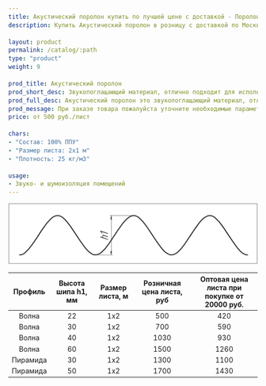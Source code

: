 ```yaml
---
title: Акустический поролон купить по лучшей цене с доставкой - Поролоныч
description: Купить Акустический поролон в розницу с доставкой по Москве в интернет-магазине Поролоныча.

layout: product
permalink: /catalog/:path
type: "product"
weight: 9

prod_title: Акустический поролон
prod_short_desc: Звукопоглащающий материал, отлично подходит для использования в качестве шумоизоляции.
prod_full_desc: Акустический поролон это звукопоглащающий материал, отлично подходит для использования в качестве шумоизоляции в помещениях звукозаписи, музыкальных студиях и комнатах с домашним кинотеатром.
prod_message: При заказе товара пожалуйста уточните необходимые параметры (профиль, толщина и количество листов).
price: от 500 руб./лист

chars:
- "Состав: 100% ППУ"
- "Размер листа: 2х1 м"
- "Плотность: 25 кг/м3"

usage:
- Звуко- и шумоизоляция помещений
---
```

<a class="image left fancybox" href="/images/akust.png"><img src="/images/akust.png" alt="Акустический поролон, размеры"/></a>

| Профиль | Высота шипа h1, мм | Размер листа, м | Розничная цена листа, руб | Оптовая цена листа при покупке от 20000 руб. |
|:-----------:|:-----------:|:---------------:|:-------------------:|:---------------------------:|
|Волна|22|1x2|500|420|
|Волна|30|1x2|700|590|
|Волна|40|1x2|1030|930|
|Волна|60|1x2|1500|1260|
|Пирамида|30|1x2|1300|1100|
|Пирамида|50|1x2|1700|1430|

